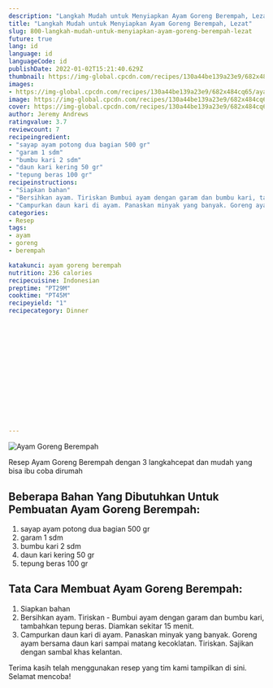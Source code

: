 ```yaml
---
description: "Langkah Mudah untuk Menyiapkan Ayam Goreng Berempah, Lezat"
title: "Langkah Mudah untuk Menyiapkan Ayam Goreng Berempah, Lezat"
slug: 800-langkah-mudah-untuk-menyiapkan-ayam-goreng-berempah-lezat
future: true
lang: id
language: id
languageCode: id
publishDate: 2022-01-02T15:21:40.629Z 
thumbnail: https://img-global.cpcdn.com/recipes/130a44be139a23e9/682x484cq65/ayam-goreng-berempah-foto-resep-utama.png
images:
- https://img-global.cpcdn.com/recipes/130a44be139a23e9/682x484cq65/ayam-goreng-berempah-foto-resep-utama.png
image: https://img-global.cpcdn.com/recipes/130a44be139a23e9/682x484cq65/ayam-goreng-berempah-foto-resep-utama.png
cover: https://img-global.cpcdn.com/recipes/130a44be139a23e9/682x484cq65/ayam-goreng-berempah-foto-resep-utama.png
author: Jeremy Andrews
ratingvalue: 3.7
reviewcount: 7
recipeingredient:
- "sayap ayam potong dua bagian 500 gr"
- "garam 1 sdm"
- "bumbu kari 2 sdm"
- "daun kari kering 50 gr"
- "tepung beras 100 gr"
recipeinstructions:
- "Siapkan bahan"
- "Bersihkan ayam. Tiriskan Bumbui ayam dengan garam dan bumbu kari, tambahkan tepung beras. Diamkan sekitar 15 menit."
- "Campurkan daun kari di ayam. Panaskan minyak yang banyak. Goreng ayam bersama daun kari sampai matang kecoklatan. Tiriskan. Sajikan dengan sambal khas kelantan."
categories:
- Resep
tags:
- ayam
- goreng
- berempah

katakunci: ayam goreng berempah 
nutrition: 236 calories
recipecuisine: Indonesian
preptime: "PT29M"
cooktime: "PT45M"
recipeyield: "1"
recipecategory: Dinner


     
    
    
    
    
    
    
    
    
    
    
      
    
---
```



![Ayam Goreng Berempah](https://img-global.cpcdn.com/recipes/130a44be139a23e9/682x484cq65/ayam-goreng-berempah-foto-resep-utama.png)

Resep Ayam Goreng Berempah    dengan 3 langkahcepat dan mudah yang bisa ibu coba dirumah

<!--inarticleads1-->

## Beberapa Bahan Yang Dibutuhkan Untuk Pembuatan Ayam Goreng Berempah:

1. sayap ayam potong dua bagian 500 gr
1. garam 1 sdm
1. bumbu kari 2 sdm
1. daun kari kering 50 gr
1. tepung beras 100 gr



<!--inarticleads2-->

## Tata Cara Membuat Ayam Goreng Berempah:

1. Siapkan bahan
1. Bersihkan ayam. Tiriskan - Bumbui ayam dengan garam dan bumbu kari, tambahkan tepung beras. Diamkan sekitar 15 menit.
1. Campurkan daun kari di ayam. Panaskan minyak yang banyak. Goreng ayam bersama daun kari sampai matang kecoklatan. Tiriskan. Sajikan dengan sambal khas kelantan.




Terima kasih telah menggunakan resep yang tim kami tampilkan di sini. Selamat mencoba!
